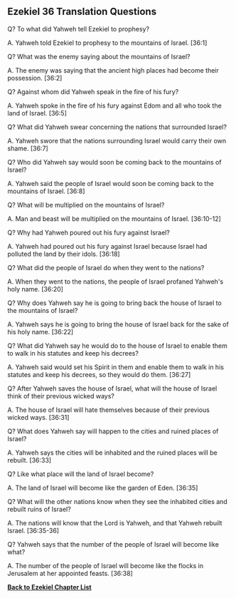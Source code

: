 ## Ezekiel 36 Translation Questions ##

Q? To what did Yahweh tell Ezekiel to prophesy?

A. Yahweh told Ezekiel to prophesy to the mountains of Israel. [36:1]

Q? What was the enemy saying about the mountains of Israel?

A. The enemy was saying that the ancient high places had become their possession. [36:2]

Q? Against whom did Yahweh speak in the fire of his fury?

A. Yahweh spoke in the fire of his fury against Edom and all who took the land of Israel. [36:5]

Q? What did Yahweh swear concerning the nations that surrounded Israel?

A. Yahweh swore that the nations surrounding Israel would carry their own shame. [36:7]

Q? Who did Yahweh say would soon be coming back to the mountains of Israel?

A. Yahweh said the people of Israel would soon be coming back to the mountains of Israel. [36:8]

Q? What will be multiplied on the mountains of Israel?

A. Man and beast will be multiplied on the mountains of Israel. [36:10-12]

Q? Why had Yahweh poured out his fury against Israel?

A. Yahweh had poured out his fury against Israel because Israel had polluted the land by their idols. [36:18]

Q? What did the people of Israel do when they went to the nations?

A. When they went to the nations, the people of Israel profaned Yahweh's holy name. [36:20]

Q? Why does Yahweh say he is going to bring back the house of Israel to the mountains of Israel?

A. Yahweh says he is going to bring the house of Israel back for the sake of his holy name. [36:22]

Q? What did Yahweh say he would do to the house of Israel to enable them to walk in his statutes and keep his decrees?

A. Yahweh said would set his Spirit in them and enable them to walk in his statutes and keep his decrees, so they would do them. [36:27]

Q? After Yahweh saves the house of Israel, what will the house of Israel think of their previous wicked ways?

A. The house of Israel will hate themselves because of their previous wicked ways. [36:31]

Q? What does Yahweh say will happen to the cities and ruined places of Israel?

A. Yahweh says the cities will be inhabited and the ruined places will be rebuilt. [36:33]

Q? Like what place will the land of Israel become?

A. The land of Israel will become like the garden of Eden. [36:35]

Q? What will the other nations know when they see the inhabited cities and rebuilt ruins of Israel?

A. The nations will know that the Lord is Yahweh, and that Yahweh rebuilt Israel. [36:35-36]

Q? Yahweh says that the number of the people of Israel will become like what?

A. The number of the people of Israel will become like the flocks in Jerusalem at her appointed feasts. [36:38]

__[Back to Ezekiel Chapter List](./)__

